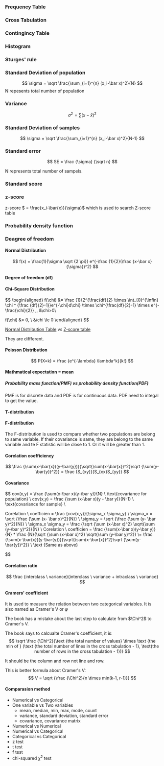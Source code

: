 ### Frequency Table
### Cross Tabulation
### Contingincy Table
### Histogram
### Sturges' rule
### Standard Deviation of population
$$
\sigma = \sqrt \frac{\sum_{i=1}^{n} (x_i-\bar x)^2}{N}
$$
N repesents total number of population

### Variance
$$
\sigma ^2 = \sum (x-\bar x)^2
$$

### Standard Deviation of samples
$$
\sigma = \sqrt \frac{\sum_{i=1}^{n} (x_i-\bar x)^2}{N-1}
$$

### Standard error
$$
SE = \frac {\sigma} {\sqrt n}
$$

N represents total number of sampels.

### Standard score
### z-score
z-score $ = \frac{x_i-\bar{x}}{\sigma}$ which is used to search Z-score table

### Probability density function
### Deagree of freedom
#### Normal Distribution
$$
f(x) = \frac{1}{\sigma \sqrt {2 \pi}} e^{-\frac {1}{2}(\frac {x-\bar x}{\sigma})^2}
$$

#### Degree of freedom (df)



####  Chi-Square Distribution
$$
\begin{aligned}
f(\chi) &= \frac {1}{2^{\frac{df}{2} \times \int_{0}^{\infin} \chi ^ {\frac {df}{2}-1}}e^{-\chi}d\chi} \times \chi^{\frac{df}{2}-1} \times e^{-\frac{\chi}{2}} \,, &\chi>0\\

f(\chi) &= 0, \ &\chi \le 0 
\end{aligned}
$$ 

[Normal Distribution Table](https://www.mathsisfun.com/data/standard-normal-distribution-table.html)  vs [Z-score table](https://www.z-table.com/)

They are diffferent.



#### Poisson Distribution
$$
P(X=k) = \frac {e^{-\lambda} \lambda^k}{k!}
$$

#### Mathmatical expectation = mean

##### Probability mass function(PMF) vs probability density function(PDF)
PMF is for discrete data and PDF is for continuous data. PDF need to integal to get the value.

#### T-distribution

#### F-distribution
The F-distribution is used to compare whether two populations are belong to same variable. If their covariance is same, they are belong to the same variable and te F statistic will be close to 1. Or it will be greater than 1.

#### Corelation coefficiency
$$
\frac {\sum(x-\bar{x})(y-\bar{y})}{\sqrt{\sum(x-\bar{x})^2}\sqrt {\sum(y-\bar{y})^2}} = \frac {S_{xy}}{S_{xx}S_{yy}}
$$

#### Covariance
$$
cov(x,y) = \frac {\sum(x-\bar x)(y-\bar y)}{N} \  \text{covariance for population} \\
cov(x,y) = \frac {\sum (x-\bar x)(y - \bar y)}{N-1} \ \text{covariance for sample} \\

Corelation \ coefficien = \frac {cov(x,y)}{\sigma_x \sigma_y} \\
\sigma_x = \sqrt {\frac {\sum (x- \bar x)^2}{N}} \\
\sigma_y = \sqrt {\frac {\sum (y- \bar y)^2}{N}} \\
\sigma_x \sigma_y = \frac {\sqrt {\sum (x-\bar x)^2} \sqrt{\sum (y-\bar y)^2}}{N} \\
Corelation \ coefficien = \frac {\sum(x-\bar x)(y-\bar y)}{N} * \frac {N}{\sqrt {\sum (x-\bar x)^2} \sqrt{\sum (y-\bar y)^2}} \\= \frac {\sum(x-\bar{x})(y-\bar{y})}{\sqrt{\sum(x-\bar{x})^2}\sqrt {\sum(y-\bar{y})^2}} \ \text {Same as above}

$$



#### Corelation ratio
$$
\frac {interclass \ variance}{interclass \ variance + intraclass \ variance}
$$

#### Cramers' coefficient
It is used to measure the relation between two categorical variables. It is also named as Cramer's V or $\varphi$



The book has a mistake about the last step to calculate from $\Chi^2$ to Cramer's V. 

The book says to calcualte Cramer's coefficient, it is:
$$
\sqrt \frac {\Chi^2}{\text {the total number of values} \times \text {the min of } (\text {the total number of lines in the cross tabulation - 1}, \text{the number of rows in the cross tabulation - 1})}
$$

It should be the column and row not line and row.

This is better formula about Cramer's V:
$$
V = \sqrt {\frac {\Chi^2}{n \times min(k-1, r-1)}}
$$

#### Comparasion method

* Numerical vs Categorical
* One variable vs Two variables
    - mean, median, min, max, mode, count
    - variance, standard deviation, standard error
    - covariance, covariance matrix
* Numerical vs Numerical
* Numerical vs Categorical
* Categorical vs Categorical
* z test
* t test
* f test
* chi-squared $\chi^2$ test
